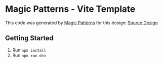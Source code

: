 # Magic Patterns - Vite Template

This code was generated by [Magic Patterns](https://magicpatterns.com) for this design: [Source Design](https://www.magicpatterns.com/c/2mvel9btkfkobexdmi4ki1)

## Getting Started

1. Run `npm install`
2. Run `npm run dev`
